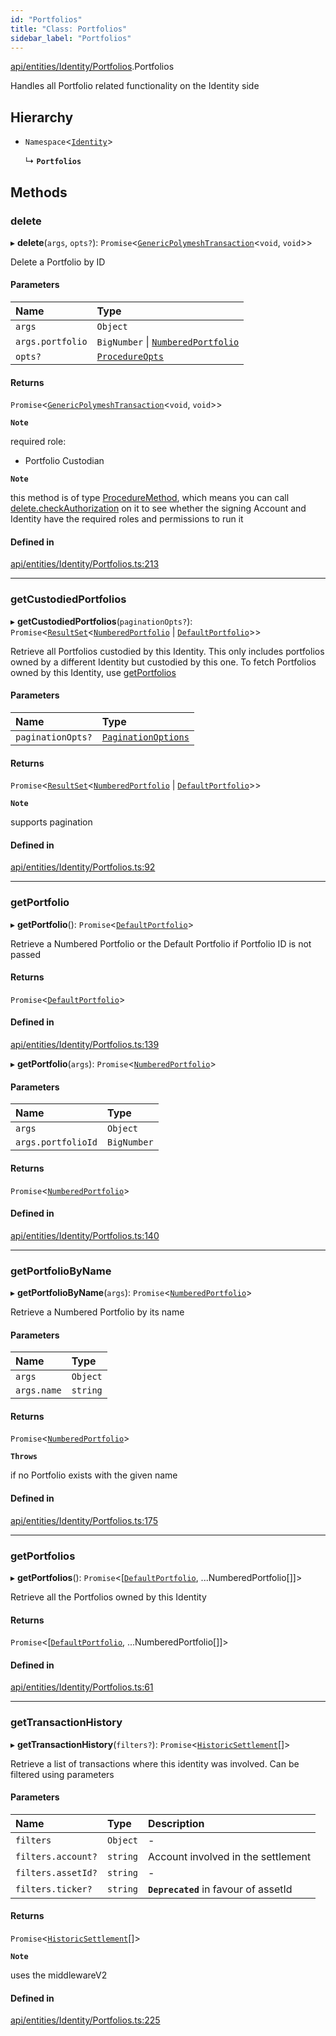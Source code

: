 ```yaml
---
id: "Portfolios"
title: "Class: Portfolios"
sidebar_label: "Portfolios"
---
```


[api/entities/Identity/Portfolios](../../../../../modules/API/Entities/Identity/Portfolios/Portfolios.md).Portfolios

Handles all Portfolio related functionality on the Identity side

## Hierarchy

- `Namespace`\<[`Identity`](../Identity.md)\>

  ↳ **`Portfolios`**

## Methods

### delete

▸ **delete**(`args`, `opts?`): `Promise`\<[`GenericPolymeshTransaction`](../../../../../modules/API/Procedures/Types/Types.md#genericpolymeshtransaction)\<`void`, `void`\>\>

Delete a Portfolio by ID

#### Parameters

| Name | Type |
| :------ | :------ |
| `args` | `Object` |
| `args.portfolio` | `BigNumber` \| [`NumberedPortfolio`](../../NumberedPortfolio/NumberedPortfolio.md) |
| `opts?` | [`ProcedureOpts`](../../../../../interfaces/API/Procedures/Types/ProcedureOpts/ProcedureOpts.md) |

#### Returns

`Promise`\<[`GenericPolymeshTransaction`](../../../../../modules/API/Procedures/Types/Types.md#genericpolymeshtransaction)\<`void`, `void`\>\>

**`Note`**

required role:
  - Portfolio Custodian

**`Note`**

this method is of type [ProcedureMethod](../../../../../interfaces/API/Procedures/Types/ProcedureMethod/ProcedureMethod.md), which means you can call [delete.checkAuthorization](../../../../../interfaces/API/Procedures/Types/ProcedureMethod/ProcedureMethod.md#checkauthorization)
  on it to see whether the signing Account and Identity have the required roles and permissions to run it

#### Defined in

[api/entities/Identity/Portfolios.ts:213](https://github.com/PolymeshAssociation/polymesh-sdk/blob/c8da9dfce/src/api/entities/Identity/Portfolios.ts#L213)

___

### getCustodiedPortfolios

▸ **getCustodiedPortfolios**(`paginationOpts?`): `Promise`\<[`ResultSet`](../../../../../interfaces/API/Entities/Types/ResultSet/ResultSet.md)\<[`NumberedPortfolio`](../../NumberedPortfolio/NumberedPortfolio.md) \| [`DefaultPortfolio`](../../DefaultPortfolio/DefaultPortfolio.md)\>\>

Retrieve all Portfolios custodied by this Identity.
  This only includes portfolios owned by a different Identity but custodied by this one.
  To fetch Portfolios owned by this Identity, use [getPortfolios](Portfolios.md#getportfolios)

#### Parameters

| Name | Type |
| :------ | :------ |
| `paginationOpts?` | [`PaginationOptions`](../../../../../interfaces/API/Entities/Types/PaginationOptions/PaginationOptions.md) |

#### Returns

`Promise`\<[`ResultSet`](../../../../../interfaces/API/Entities/Types/ResultSet/ResultSet.md)\<[`NumberedPortfolio`](../../NumberedPortfolio/NumberedPortfolio.md) \| [`DefaultPortfolio`](../../DefaultPortfolio/DefaultPortfolio.md)\>\>

**`Note`**

supports pagination

#### Defined in

[api/entities/Identity/Portfolios.ts:92](https://github.com/PolymeshAssociation/polymesh-sdk/blob/c8da9dfce/src/api/entities/Identity/Portfolios.ts#L92)

___

### getPortfolio

▸ **getPortfolio**(): `Promise`\<[`DefaultPortfolio`](../../DefaultPortfolio/DefaultPortfolio.md)\>

Retrieve a Numbered Portfolio or the Default Portfolio if Portfolio ID is not passed

#### Returns

`Promise`\<[`DefaultPortfolio`](../../DefaultPortfolio/DefaultPortfolio.md)\>

#### Defined in

[api/entities/Identity/Portfolios.ts:139](https://github.com/PolymeshAssociation/polymesh-sdk/blob/c8da9dfce/src/api/entities/Identity/Portfolios.ts#L139)

▸ **getPortfolio**(`args`): `Promise`\<[`NumberedPortfolio`](../../NumberedPortfolio/NumberedPortfolio.md)\>

#### Parameters

| Name | Type |
| :------ | :------ |
| `args` | `Object` |
| `args.portfolioId` | `BigNumber` |

#### Returns

`Promise`\<[`NumberedPortfolio`](../../NumberedPortfolio/NumberedPortfolio.md)\>

#### Defined in

[api/entities/Identity/Portfolios.ts:140](https://github.com/PolymeshAssociation/polymesh-sdk/blob/c8da9dfce/src/api/entities/Identity/Portfolios.ts#L140)

___

### getPortfolioByName

▸ **getPortfolioByName**(`args`): `Promise`\<[`NumberedPortfolio`](../../NumberedPortfolio/NumberedPortfolio.md)\>

Retrieve a Numbered Portfolio by its name

#### Parameters

| Name | Type |
| :------ | :------ |
| `args` | `Object` |
| `args.name` | `string` |

#### Returns

`Promise`\<[`NumberedPortfolio`](../../NumberedPortfolio/NumberedPortfolio.md)\>

**`Throws`**

if no Portfolio exists with the given name

#### Defined in

[api/entities/Identity/Portfolios.ts:175](https://github.com/PolymeshAssociation/polymesh-sdk/blob/c8da9dfce/src/api/entities/Identity/Portfolios.ts#L175)

___

### getPortfolios

▸ **getPortfolios**(): `Promise`\<[[`DefaultPortfolio`](../../DefaultPortfolio/DefaultPortfolio.md), ...NumberedPortfolio[]]\>

Retrieve all the Portfolios owned by this Identity

#### Returns

`Promise`\<[[`DefaultPortfolio`](../../DefaultPortfolio/DefaultPortfolio.md), ...NumberedPortfolio[]]\>

#### Defined in

[api/entities/Identity/Portfolios.ts:61](https://github.com/PolymeshAssociation/polymesh-sdk/blob/c8da9dfce/src/api/entities/Identity/Portfolios.ts#L61)

___

### getTransactionHistory

▸ **getTransactionHistory**(`filters?`): `Promise`\<[`HistoricSettlement`](../../../../../interfaces/API/Entities/Portfolio/Types/HistoricSettlement/HistoricSettlement.md)[]\>

Retrieve a list of transactions where this identity was involved. Can be filtered using parameters

#### Parameters

| Name | Type | Description |
| :------ | :------ | :------ |
| `filters` | `Object` | - |
| `filters.account?` | `string` | Account involved in the settlement |
| `filters.assetId?` | `string` | - |
| `filters.ticker?` | `string` | **`Deprecated`** in favour of assetId |

#### Returns

`Promise`\<[`HistoricSettlement`](../../../../../interfaces/API/Entities/Portfolio/Types/HistoricSettlement/HistoricSettlement.md)[]\>

**`Note`**

uses the middlewareV2

#### Defined in

[api/entities/Identity/Portfolios.ts:225](https://github.com/PolymeshAssociation/polymesh-sdk/blob/c8da9dfce/src/api/entities/Identity/Portfolios.ts#L225)

